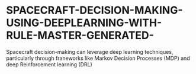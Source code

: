 # SPACECRAFT-DECISION-MAKING-USING-DEEPLEARNING-WITH-RULE-MASTER-GENERATED-
Spacecraft decision-making can leverage deep learning techniques, particularly through franeworks like Markov Decision Processes (MDP) and deep Reinforcement learning (DRL)
